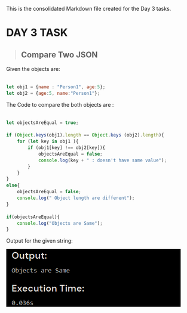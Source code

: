 This is the consolidated Markdown file created for the Day 3 tasks.

# DAY 3 TASK

> ## Compare Two JSON

Given the objects are:

```js

let obj1 = {name : "Person1", age:5};
let obj2 = {age:5, name:"Person1"};
```


The Code to compare the both objects are :

```js

let objectsAreEqual = true;

if (Object.keys(obj1).length == Object.keys (obj2).length){
    for (let key in obj1 ){
        if (obj1[key] !== obj2[key]){
            objectsAreEqual = false;
            console.log(key + " : doesn't have same value");
        }
    }
}
else{
    objectsAreEqual = false;
    console.log(" Object length are different");
}

if(objectsAreEqual){
    console.log("Objects are Same");
}

```
Output for the given string:

![](https://github.com/tsk-balaji/MainBootCamp/blob/main/Tasks/Tasks/TaskScreenshot/Task3.1.png)